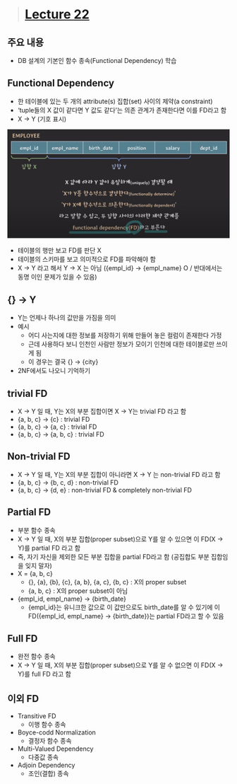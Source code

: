 > # [Lecture 22](https://www.youtube.com/watch?v=fw8hvolebLw&list=PLcXyemr8ZeoREWGhhZi5FZs6cvymjIBVe&index=22)

## 주요 내용

- DB 설계의 기본인 함수 종속(Functional Dependency) 학습

## Functional Dependency

- 한 테이블에 있는 두 개의 attribute(s) 집합(set) 사이의 제약(a constraint)
- ‘tuple들의 X 값이 같다면 Y 값도 같다’는 의존 관계가 존재한다면 이를 FD라고 함
- X → Y (기호 표시)<br>
<img src="./img/lecture22-1.png">
    
- 테이블의 행만 보고 FD를 판단 X
- 테이블의 스키마를 보고 의미적으로 FD를 파악해야 함
- X → Y 라고 해서 Y → X 는 아님 ({empl_id} → {empl_name} O / 반대에서는 동명 이인 문제가 있을 수 있음)

## {} → Y

- Y는 언제나 하나의 값만을 가짐을 의미
- 예시
    - 어디 사는지에 대한 정보를 저장하기 위해 만들어 놓은 컬럼이 존재한다 가정
    - 근데 사용하다 보니 인천인 사람만 정보가 모이기 인천에 대한 테이블로만 쓰이게 됨
    - 이 경우는 결국 {} → {city}
- 2NF에서도 나오니 기억하기

## trivial FD

- X → Y 일 때, Y는 X의 부분 집합이면 X → Y는 trivial FD 라고 함
- {a, b, c} → {c} : trivial FD
- {a, b, c} → {a, c} : trivial FD
- {a, b, c} → {a, b, c} : trivial FD

## Non-trivial FD

- X → Y 일 때, Y는 X의 부분 집합이 아니라면 X → Y 는 non-trivial FD 라고 함
- {a, b, c} → {b, c, d} : non-trivial FD
- {a, b, c} → {d, e} : non-trivial FD & completely non-trivial FD

## Partial FD

- 부분 함수 종속
- X → Y 일 때, X의 부분 집합(proper subset)으로 Y를 알 수 있으면 이 FD(X → Y)를 partial FD 라고 함
- 즉, 자기 자신을 제외한 모든 부분 집합을 partial FD라고 함 (공집합도 부분 집합임을 잊지 말자)
- X = {a, b, c}
    - {}, {a}, {b}, {c}, {a, b}, {a, c}, {b, c} : X의 proper subset
    - {a, b, c} : X의 proper subset이 아님
- {empl_id, empl_name} → {birth_date}
    - {empl_id}는 유니크한 값으로 이 값만으로도 birth_date를 알 수 있기에 이 FD({empl_id, empl_name} → {birth_date})는 partial FD라고 할 수 있음

## Full FD

- 완전 함수 종속
- X → Y 일 때, X의 부분 집합(proper subset)으로 Y를 알 수 없으면 이 FD(X → Y)를 full FD 라고 함

## 이외 FD

- Transitive FD
    - 이행 함수 종속
- Boyce-codd Normalization
    - 결정자 함수 종속
- Multi-Valued Dependency
    - 다중값 종속
- Adjoin Dependency
    - 조인(결합) 종속